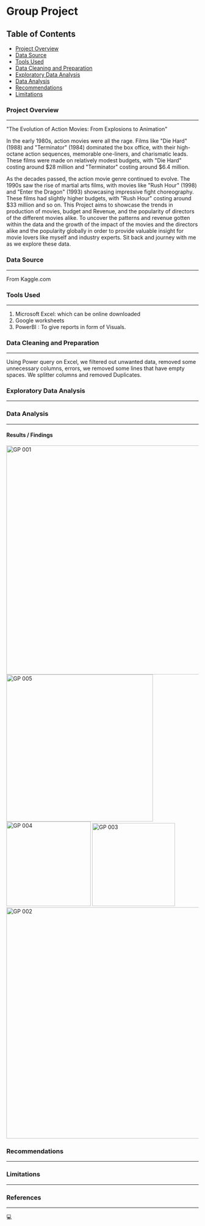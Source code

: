 # Group Project

## Table of Contents
- [Project Overview](#project-overview)
- [Data Source](#data-source)
- [Tools Used](#tools-used)
- [Data Cleaning and Preparation](#data-cleaning-and-preparation)
- [Exploratory Data Analysis](#exploratory-data-analysis)
- [Data Analysis](#data-analysis)
- [Recommendations](#recommendations)
- [Limitations](#limitations)


### Project Overview
---

"The Evolution of Action Movies: From Explosions to Animation"


In the early 1980s, action movies were all the rage. Films like "Die Hard" (1988) and "Terminator" (1984) dominated the box office, with their high-octane action sequences, memorable one-liners, and charismatic leads. These films were made on relatively modest budgets, with "Die Hard" costing around $28 million and "Terminator" costing around $6.4 million.

As the decades passed, the action movie genre continued to evolve. The 1990s saw the rise of martial arts films, with movies like "Rush Hour" (1998) and "Enter the Dragon" (1993) showcasing impressive fight choreography. These films had slightly higher budgets, with "Rush Hour" costing around $33 million and so on.
This Project aims to showcase the trends in production of movies, budget and Revenue, and the popularity of directors of the different movies alike. To uncover the patterns and revenue gotten within the data and the growth of the impact of the movies and the directors alike and the popularity globally in order to provide valuable insight for movie lovers like myself and industry experts. Sit back and journey with me as we explore these data.


### Data Source
---

From Kaggle.com

### Tools Used
---

1. Microsoft Excel:  which can be online downloaded
2. Google worksheets
3. PowerBI : To give reports in form of Visuals.

### Data Cleaning and Preparation
---

Using Power query on Excel, we filtered out unwanted data, removed some unnecessary columns, errors, we removed some lines that have empty spaces. We splitter columns and removed Duplicates.


### Exploratory Data Analysis
---


### Data Analysis
---
#### Results / Findings

<img width="598" alt="GP 001" src="https://github.com/user-attachments/assets/89f3689e-926c-41b6-96a5-99b9a8a74529">
<img width="384" alt="GP 005" src="https://github.com/user-attachments/assets/0e67f4dc-ed6e-4d60-a389-fb6f957f7205">
<img width="221" alt="GP 004" src="https://github.com/user-attachments/assets/ce5f3f96-df78-4908-9a8e-e7badbfb376c">
<img width="217" alt="GP 003" src="https://github.com/user-attachments/assets/1bb1e0d5-b0f7-46ed-b7b7-2eaa39560acb">
<img width="604" alt="GP 002" src="https://github.com/user-attachments/assets/2a8e2b52-36cc-4fdc-8c5b-77438cb50dc9">


### Recommendations
---

 

### Limitations
---




### References
---
💻


